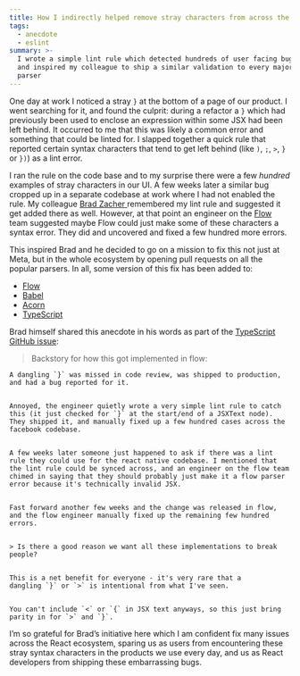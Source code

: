 ```yaml
---
title: How I indirectly helped remove stray characters from across the web
tags:
  - anecdote
  - eslint
summary: >-
  I wrote a simple lint rule which detected hundreds of user facing bugs at Meta
  and inspired my colleague to ship a similar validation to every major JS
  parser
---
```

One day at work I noticed a stray `}` at the bottom of a page of our product. I went searching for it, and found the culprit: during a refactor a `}` which had previously been used to enclose an expression within some JSX had been left behind. It occurred to me that this was likely a common error and something that could be linted for. I slapped together a quick rule that reported certain syntax characters that tend to get left behind (like `)`, `;`, `>`, `}` or `})`) as a lint error.

I ran the rule on the code base and to my surprise there were a few _hundred_ examples of stray characters in our UI. A few weeks later a similar bug cropped up in a separate codebase at work where I had not enabled the rule. My colleague [Brad Zacher ](https://zacher.com.au/)remembered my lint rule and suggested it get added there as well. However, at that point an engineer on the [Flow](https://flow.org/) team suggested maybe Flow could just make some of these characters a syntax error. They did and uncovered and fixed a few hundred more errors.

This inspired Brad and he decided to go on a mission to fix this not just at Meta, but in the whole ecosystem by opening pull requests on all the popular parsers. In all, some version of this fix has been added to:

- [Flow](https://github.com/facebook/flow/commit/e1d0038042c2cba942ece36f96a0e1bd7fb138bd)
- [Babel](https://github.com/babel/babel/pull/11046)
- [Acorn](/45c8b86e00c943b9adb0d96da1b86b65)
- [TypeScript](https://github.com/microsoft/TypeScript/pull/36636)

Brad himself shared this anecdote in his words as part of the [TypeScript GitHub issue](https://github.com/microsoft/TypeScript/issues/36341#issuecomment-582514466):

> Backstory for how this got implemented in flow:

```
A dangling `}` was missed in code review, was shipped to production, and had a bug reported for it.


Annoyed, the engineer quietly wrote a very simple lint rule to catch this (it just checked for `}` at the start/end of a JSXText node). They shipped it, and manually fixed up a few hundred cases across the facebook codebase.


A few weeks later someone just happened to ask if there was a lint rule they could use for the react native codebase. I mentioned that the lint rule could be synced across, and an engineer on the flow team chimed in saying that they should probably just make it a flow parser error because it's technically invalid JSX.


Fast forward another few weeks and the change was released in flow, and the flow engineer manually fixed up the remaining few hundred errors.


> Is there a good reason we want all these implementations to break people?


This is a net benefit for everyone - it's very rare that a dangling `}` or `>` is intentional from what I've seen.


You can't include `<` or `{` in JSX text anyways, so this just bring parity in for `>` and `}`.
```

I’m so grateful for Brad’s initiative here which I am confident fix many issues across the React ecosystem, sparing us as users from encountering these stray syntax characters in the products we use every day, and us as React developers from shipping these embarrassing bugs.
